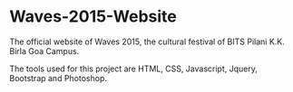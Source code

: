 # Waves-2015-Website
The official website of Waves 2015, the cultural festival of BITS Pilani K.K. Birla Goa Campus.

The tools used for this project are HTML, CSS, Javascript, Jquery, Bootstrap and Photoshop.
